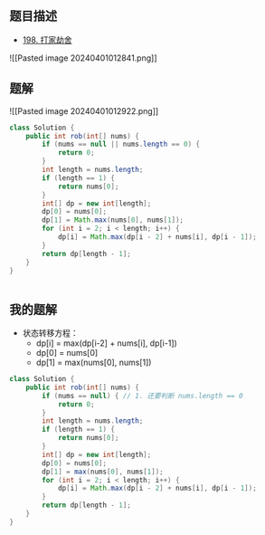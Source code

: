 ## 题目描述

- [198. 打家劫舍](https://leetcode.cn/problems/house-robber/)

![[Pasted image 20240401012841.png]]

## 题解


![[Pasted image 20240401012922.png]]

```java
class Solution {
    public int rob(int[] nums) {
        if (nums == null || nums.length == 0) {
            return 0;
        }
        int length = nums.length;
        if (length == 1) {
            return nums[0];
        }
        int[] dp = new int[length];
        dp[0] = nums[0];
        dp[1] = Math.max(nums[0], nums[1]);
        for (int i = 2; i < length; i++) {
            dp[i] = Math.max(dp[i - 2] + nums[i], dp[i - 1]);
        }
        return dp[length - 1];
    }
}
 
```


## 我的题解

- 状态转移方程：
	- dp[i] = max(dp[i-2] + nums[i], dp[i-1])
	- dp[0] = nums[0]
	- dp[1] = max(nums[0], nums[1])

```java
class Solution {
	public int rob(int[] nums) {
		if (nums == null) { // 1. 还要判断 nums.length == 0
			return 0;
		}
		int length = nums.length;
		if (length == 1) {
			return nums[0];
		}
		int[] dp = new int[length];
		dp[0] = nums[0];
		dp[1] = max(nums[0], nums[1]);
		for (int i = 2; i < length; i++) {
			dp[i] = Math.max(dp[i - 2] + nums[i], dp[i - 1]);
		}
		return dp[length - 1];
	}
}
```